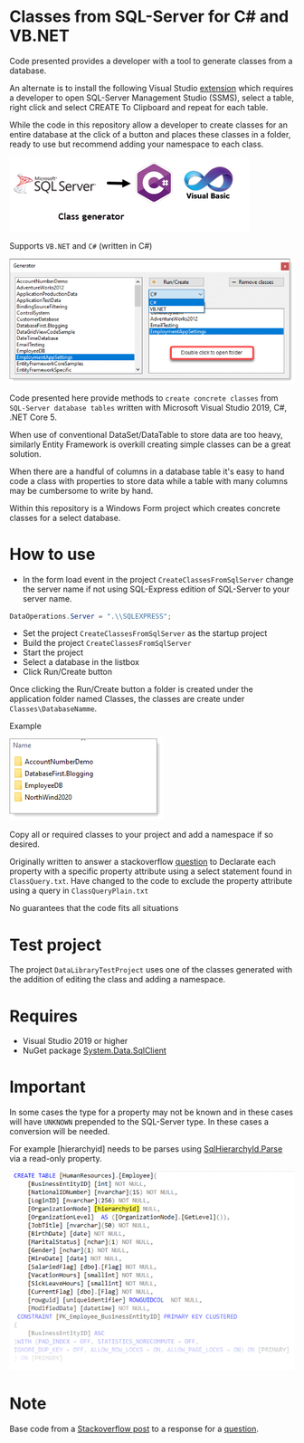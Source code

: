 # Classes from SQL-Server for C# and VB.NET


Code presented provides a developer with a tool to generate classes from a database. 

An alternate is to install the following Visual Studio [extension](http://www.gui-innovations.com/visual-studio-add-ins/paste-sql-classes.html) which requires a developer to open SQL-Server Management Studio (SSMS), select a table, right click and select CREATE To Clipboard and repeat for each table.

While the code in this repository allow a developer to create classes for an entire database at the click of a button and places these classes in a folder, ready to use but recommend adding your namespace to each class.

![img](assets/classGenScreenShot.png)

Supports `VB.NET` and `C#` (written in C#)

![img](assets/Figure1.png)

Code presented here provide methods to `create concrete classes` from `SQL-Server database tables` written with Microsoft Visual Studio 2019, C#, .NET Core 5.

When use of conventional DataSet/DataTable to store data are too heavy, similarly Entity Framework is overkill creating simple classes can be a great solution. 

When there are a handful of columns in a database table it's easy to hand code a class with properties to store data while a table with many columns may be cumbersome to write by hand. 

Within this repository is a Windows Form project which creates concrete classes for a select database.

# How to use

* In the form load event in the project `CreateClassesFromSqlServer` change the server name if not using SQL-Express edition of SQL-Server to your server name.

```csharp
DataOperations.Server = ".\\SQLEXPRESS";
```

* Set the project `CreateClassesFromSqlServer` as the startup project
* Build the project `CreateClassesFromSqlServer`
* Start the project
* Select a database in the listbox
* Click Run/Create button

Once clicking the Run/Create button a folder is created under the application folder named Classes, the classes are create under `Classes\DatabaseNamme`.

Example

![img](assets/generated.png)

Copy all or required classes to your project and add a namespace if so desired.




Originally written to answer a stackoverflow [question](https://stackoverflow.com/questions/68225326/how-to-create-a-models-class-from-sql-server) to Declarate each 
property with a specific property attribute using a select statement found in `ClassQuery.txt`. Have changed to the code to exclude the property attribute using a 
query in `ClassQueryPlain.txt`

No guarantees that the code fits all situations

# Test project

The project `DataLibraryTestProject` uses one of the classes generated with the addition of editing the class and adding a namespace.

# Requires

- Visual Studio 2019 or higher
- NuGet package [System.Data.SqlClient](https://www.nuget.org/packages/System.Data.SqlClient/)

# Important

In some cases the type for a property may not be known and in these cases will have `UNKNOWN` prepended to the SQL-Server type. In these cases a conversion will be needed.

For example [hierarchyid] needs to be parses using [SqlHierarchyId.Parse](https://docs.microsoft.com/en-us/previous-versions/sql/sql-server-2008-r2/ee642858(v=sql.105)?redirectedfrom=MSDN) via a read-only property.

![img](assets/unknown.png)


# Note

Base code from a [Stackoverflow post](https://stackoverflow.com/questions/5873170/generate-class-from-database-table) to a response for a [question](https://stackoverflow.com/questions/68225326/how-to-create-a-models-class-from-sql-server).




